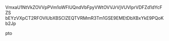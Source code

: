 VmxaU1NtVkZOVVpPVm1oWFlUQndVbFpyVWtOVVJrVjVUVlprVDFZd1dYcFZS
bEYzVXpCT2RFOVlUbXBSClZEQTVRMmR3Tm1GSE9EMEtDbXBxYkE9PQoKb2Jp

pto
